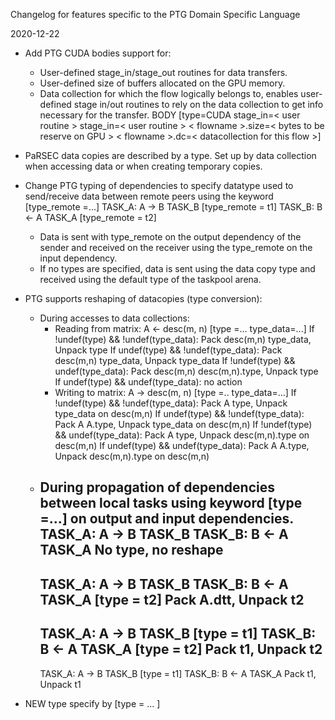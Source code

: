 Changelog for features specific to the PTG Domain Specific Language


2020-12-22

 - Add PTG CUDA bodies support for:
      - User-defined stage_in/stage_out routines for data transfers.
      - User-defined size of buffers allocated on the GPU memory.
      - Data collection for which the flow logically belongs to, enables
         user-defined stage in/out routines to rely on the data collection
         to get info necessary for the transfer.
      BODY [type=CUDA
         stage_in=< user routine >
         stage_in=< user routine >
         < flowname >.size=< bytes to be reserve on GPU >
         < flowname >.dc=< datacollection for this flow >]

 - PaRSEC data copies are described by a type.
   Set up by data collection when accessing data or when creating temporary
   copies.

 - Change PTG typing of dependencies to specify datatype used to send/receive
   data between remote peers using the keyword [type_remote =...]
         TASK_A: A -> B TASK_B [type_remote = t1]
         TASK_B: B <- A TASK_A [type_remote = t2]
   * Data is sent with type_remote on the output dependency of the sender and
     received on the receiver using the type_remote on the input dependency.
   * If no types are specified, data is sent using the data copy type and
     received using the default type of the taskpool arena.

 - PTG supports reshaping of datacopies (type conversion):
   * During accesses to data collections:
      - Reading from matrix: A <- desc(m, n) [type =... type_data=...]
         If !undef(type) && !undef(type_data): Pack desc(m,n) type_data, Unpack type
         If undef(type)  && !undef(type_data): Pack desc(m,n) type_data, Unpack type_data
         If !undef(type) && undef(type_data):  Pack desc(m,n) desc(m,n).type, Unpack type
         If undef(type)  && undef(type_data):  no action
      - Writing to matrix:   A -> desc(m, n) [type =.. type_data=…]
         If !undef(type) && !undef(type_data): Pack A type,   Unpack type_data on desc(m,n)
         If undef(type)  && !undef(type_data): Pack A A.type, Unpack type_data on desc(m,n)
         If !undef(type) && undef(type_data):  Pack A type,   Unpack desc(m,n).type on desc(m,n)
         If undef(type)  && undef(type_data):  Pack A A.type, Unpack desc(m,n).type on desc(m,n)
   * During propagation of dependencies between local tasks using
     keyword [type =...] on output and input dependencies.
      TASK_A: A -> B TASK_B
      TASK_B: B <- A TASK_A
          No type, no reshape
      ---
      TASK_A: A -> B TASK_B
      TASK_B: B <- A TASK_A [type = t2]
          Pack A.dtt, Unpack t2
      ---
      TASK_A: A -> B TASK_B [type = t1]
      TASK_B: B <- A TASK_A [type = t2]
          Pack t1, Unpack t2
      ---
      TASK_A: A -> B TASK_B [type = t1]
      TASK_B: B <- A TASK_A
          Pack t1, Unpack t1

  - NEW type specify by [type = ... ]


